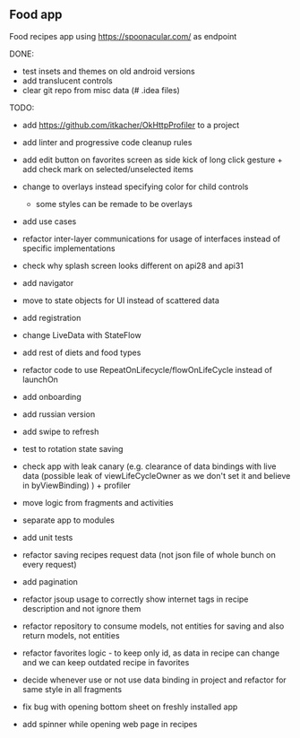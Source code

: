 ## Food app

Food recipes app using https://spoonacular.com/ as endpoint

DONE:

* test insets and themes on old android versions
* add translucent controls
* clear git repo from misc data (# .idea files)

TODO:

* add https://github.com/itkacher/OkHttpProfiler to a project
* add linter and progressive code cleanup rules
* add edit button on favorites screen as side kick of long click gesture + add check mark on
  selected/unselected items
* change to overlays instead specifying color for child controls
    * some styles can be remade to be overlays
* add use cases
* refactor inter-layer communications for usage of interfaces instead of specific implementations
* check why splash screen looks different on api28 and api31

* add navigator
* move to state objects for UI instead of scattered data
* add registration
* change LiveData with StateFlow
* add rest of diets and food types
* refactor code to use RepeatOnLifecycle/flowOnLifeCycle instead of launchOn
* add onboarding
* add russian version
* add swipe to refresh
* test to rotation state saving
* check app with leak canary (e.g. clearance of data bindings with live data (possible leak of
  viewLifeCycleOwner as we don't set it and believe in byViewBinding) ) + profiler
* move logic from fragments and activities
* separate app to modules
* add unit tests
* refactor saving recipes request data (not json file of whole bunch on every request)
* add pagination
* refactor jsoup usage to correctly show internet tags in recipe description and not ignore them
* refactor repository to consume models, not entities for saving and also return models, not
  entities
* refactor favorites logic - to keep only id, as data in recipe can change and we can keep outdated
  recipe in favorites
* decide whenever use or not use data binding in project and refactor for same style in all
  fragments
* fix bug with opening bottom sheet on freshly installed app
* add spinner while opening web page in recipes